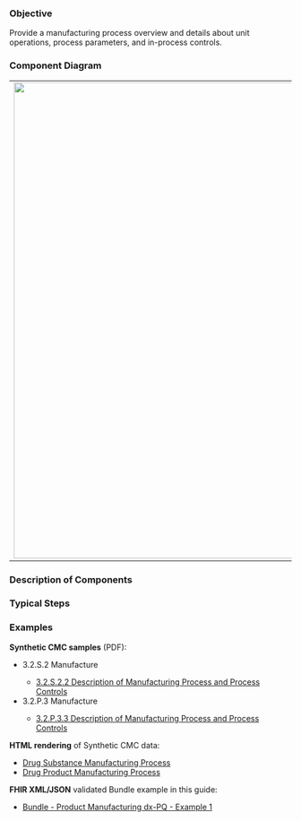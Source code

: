 ### Objective
Provide a manufacturing process overview and details about unit operations, process parameters, and in-process controls.

### Component Diagram
<table>
<tr><td><img src="manufacturing_process_FHIR_resources [2023-07-28 Rik].png" width="850"/></td></tr>
</table>
 
### Description of Components

### Typical Steps

### Examples
<html>
<body>
<p><b>Synthetic CMC samples</b> (PDF):</p>
<ul>
<li>3.2.S.2 Manufacture</li>
<ul><li><a href="https://github.com/HL7/uv-dx-pq/raw/master/input/examples-pdf/3.2.S.2.2_Description_Manufacturing.pdf ">3.2.S.2.2 Description of Manufacturing Process and Process Controls</a></li></ul>
<li>3.2.P.3 Manufacture</li>
<ul><li><a href="https://github.com/HL7/uv-dx-pq/raw/master/input/examples-pdf/3.2.P.3.3_Description_Manufacturing.pdf ">3.2.P.3.3 Description of Manufacturing Process and Process Controls</a></li></ul>
</ul>
<p><b>HTML rendering</b> of Synthetic CMC data:</p>
<ul><li><a href="mnf_process_rend_s.html">Drug Substance Manufacturing Process</a> </li>
<li><a href="mnf_process_rend_p.html">Drug Product Manufacturing Process</a> </li></ul>
<p><b>FHIR XML/JSON</b> validated Bundle example in this guide:</p>
<ul><li><a href="https://build.fhir.org/ig/HL7/uv-dx-pq/branches/master/Bundle-bundle-product-manufacturing-dxpq-ex1.html">Bundle - Product Manufacturing dx-PQ - Example 1</a></li>
</ul>
</body>
</html>
